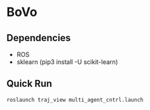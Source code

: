 # BoVo

## Dependencies
* ROS 
* sklearn (pip3 install -U scikit-learn)

## Quick Run

```bash
roslaunch traj_view multi_agent_cntrl.launch
```
